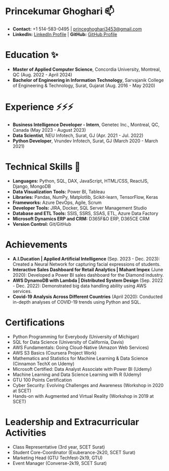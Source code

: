<!--
**prince3453/prince3453** is a  _special_ ✨ repository because its `README.md` (this file) appears on your GitHub profile.

Here are some ideas to get you started:

- 🔭 I’m currently working on ...
- 🌱 I’m currently learning ...
- 👯 I’m looking to collaborate on ...
- 🤔 I’m looking for help with ...
- 💬 Ask me about ...
- 📫 How to reach me: ...
- 😄 Pronouns: ...
- ⚡ Fun fact: ...
-->

# Princekumar Ghoghari 📫
- **Contact:** +1 514-583-0495 | princeghoghari3453@gmail.com
- **LinkedIn:** [LinkedIn Profile](https://www.linkedin.com/in/prince3453/) | **GitHub:** [GitHub Profile](https://github.com/prince3453)

# Education ✨
- **Master of Applied Computer Science**, Concordia University, Montreal, QC (Aug. 2022 - April 2024)
- **Bachelor of Engineering in Information Technology**, Sarvajanik College of Engineering & Technology, Surat, Gujarat (Aug. 2016 - May 2020)

# Experience ⚡⚡⚡
- **Business Intelligence Developer - Intern**, Genetec Inc., Montreal, QC, Canada (May 2023 - August 2023)
- **Data Scientist**, NEU Infotech, Surat, GJ (Apr. 2021 - Jul. 2022)
- **Python Developer**, Vrundev Infotech, Surat, GJ (March 2020 - March 2021)

# Technical Skills 🔭
- **Languages:** Python, SQL, DAX, JavaScript, HTML/CSS, ReactJS, Django, MongoDB
- **Data Visualization Tools:** Power BI, Tableau
- **Libraries:** Pandas, NumPy, Matplotlib, Scikit-learn, TensorFlow, Keras
- **Frameworks:** Azure DevOps, Agile, Scrum
- **Developer Tools:** JIRA, Docker, SQL Server Management Studio
- **Database and ETL Tools:** SSIS, SSRS, SSAS, ETL, Azure Data Factory
- **Microsoft Dynamics ERP and CRM:** D365F&O ERP, D365CE CRM
- **Version Control:** Git/GitHub

# Achievements
- **A.I.Ducation | Applied Artificial Intelligence** (Sep. 2023 - Dec. 2023): Created a Neural Network for capturing facial expressions of students.
- **Interactive Sales Dashboard for Retail Analytics | Mahant Impex** (June 2020): Developed a Power BI sales dashboard for the Diamond industry.
- **AWS DynamoDB with Lambda | Distributed System Design** (Sep. 2022 - Dec. 2022): Demonstrated big data handling ability using AWS services.
- **Covid-19 Analysis Across Different Countries** (April 2020): Conducted in-depth analyses of COVID-19 trends using Python and SQL.

# Certifications
- Python Programming for Everybody (University of Michigan)
- SQL for Data Science (University of California, Davis)
- AWS Fundamentals: Going Cloud-Native (Amazon Web Services)
- AWS S3 Basics (Coursera Project Work)
- Mathematics and Statistics for Machine Learning & Data Science (Cinnamon TechX on Udemy)
- Microsoft Certified: Data Analyst Associate with Power BI (Udemy)
- Machine Learning and Data Science Learning with R (Udemy)
- GTU 100 Points Certification
- Cyber Security: Evolving Challenges and Awareness (Workshop in 2020 at SCET)
- Hands-on with Augmented and Virtual Reality (Workshop in 2019 at SCET)

# Leadership and Extracurricular Activities
- Class Representative (3rd year, SCET Surat)
- Student Core-Coordinator (Exuberance-2k20, SCET Surat)
- Marketing Head (GTU Techfest-2k19, GTU)
- Event Manager (Converse-2k19, SCET Surat)
